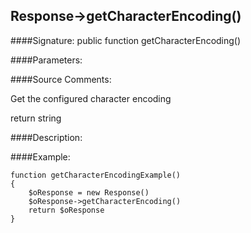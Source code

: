 ## Response->getCharacterEncoding()

####Signature: public function getCharacterEncoding()

####Parameters:


####Source Comments:

Get the configured character encoding



return string



####Description:


####Example:
```
function getCharacterEncodingExample()
{
    $oResponse = new Response()
    $oResponse->getCharacterEncoding()
    return $oResponse
}
```